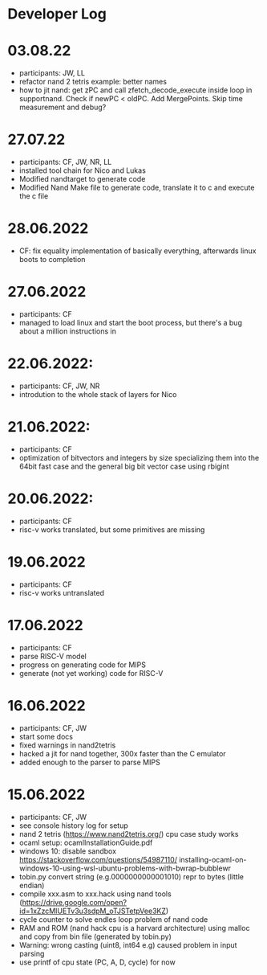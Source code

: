 Developer Log
=

03.08.22
==
- participants: JW, LL
- refactor nand 2 tetris example: better names
- how to jit nand: get zPC and call zfetch_decode_execute inside loop in supportnand. Check if newPC < oldPC. Add MergePoints. Skip time measurement and debug?

27.07.22
==

- participants: CF, JW, NR, LL
- installed tool chain for Nico and Lukas
- Modified nandtarget to generate code
- Modified Nand Make file to generate code, translate it to c and execute the c file

28.06.2022
==

- CF: fix equality implementation of basically everything, afterwards linux
  boots to completion

27.06.2022
==

- participants: CF
- managed to load linux and start the boot process, but there's a bug about a
  million instructions in

22.06.2022:
==
- participants: CF, JW, NR
- introdution to the whole stack of layers for Nico

21.06.2022:
==
- participants: CF
- optimization of bitvectors and integers by size specializing them into the
  64bit fast case and the general big bit vector case using rbigint
  
20.06.2022:
==
- participants: CF
- risc-v works translated, but some primitives are missing

19.06.2022
==
- participants: CF
- risc-v works untranslated

17.06.2022
==
- participants: CF
- parse RISC-V model
- progress on generating code for MIPS
- generate (not yet working) code for RISC-V


16.06.2022
==
- participants: CF, JW
- start some docs
- fixed warnings in nand2tetris
- hacked a jit for nand together, 300x faster than the C emulator
- added enough to the parser to parse MIPS


15.06.2022
==
- participants: CF, JW
- see console history log for setup
- nand 2 tetris (https://www.nand2tetris.org/) cpu case study works
- ocaml setup: ocamlInstallationGuide.pdf
- windows 10: disable sandbox https://stackoverflow.com/questions/54987110/
  installing-ocaml-on-windows-10-using-wsl-ubuntu-problems-with-bwrap-bubblewr
- tobin.py convert string (e.g.0000000000001010) repr to bytes (little endian)
- compile xxx.asm to xxx.hack using nand tools
  (https://drive.google.com/open?id=1xZzcMIUETv3u3sdpM_oTJSTetpVee3KZ)
- cycle counter to solve endles loop problem of nand code
- RAM and ROM (nand hack cpu is a harvard architecture) using malloc and
  copy from bin file (generated by tobin.py)
- Warning: wrong casting (uint8, int64 e.g) caused problem in input parsing
- use printf of cpu state (PC, A, D, cycle) for now


